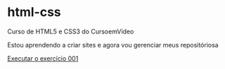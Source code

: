 # html-css
 Curso de HTML5 e CSS3 do CursoemVídeo

 Estou aprendendo a criar sites e agora vou gerenciar meus repositóriosa

 <a href= "https://arthurfontis.github.io/html-css/exercícios/ex001/"> Executar o exercício 001 </a>